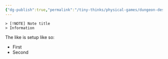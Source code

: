 ```yaml
---
{"dg-publish":true,"permalink":"/tiny-thinks/physical-games/dungeon-descend/setup/"}
---
```


```
> [!NOTE] Note title
> Information
```

The like is setup like so:
- First
- Second